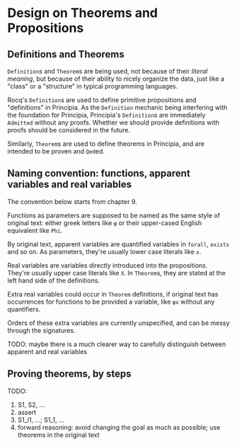 # Design on Theorems and Propositions

## Definitions and Theorems
`Definition`s and `Theorem`s are being used, not because of their *literal meaning*, but because of their ability to nicely organize the data, just like a "class" or a "structure" in typical programming languages.

Rocq's `Definition`s are used to define primitive propositions and "definitions" in Principia. As the `Definition` mechanic being interfering with the foundation for Principia, Principia's `Definition`s are immediately `Admitted` without any proofs. Whether we should provide definitions with proofs should be considered in the future.

Similarly, `Theorem`s are used to define theorems in Principia, and are intended to be proven and `Qed`ed.

## Naming convention: functions, apparent variables and real variables

The convention below starts from chapter 9.

Functions as parameters are supposed to be named as the same style of original text: either greek letters like `φ` or their upper-cased English equivalent like `Phi`.

By original text, apparent variables are quantified variables in `forall`, `exists` and so on. As parameters, they're usually lower case literals like `x`.

Real variables are variables directly introduced into the propositions. They're usually upper case literals like `X`. In `Theorem`s, they are stated at the left hand side of the definitions.

Extra real variables could occur in `Theorem` definitions, if original text has occurrences for functions to be provided a variable, like `φx` without any quantifiers.

Orders of these extra variables are currently unspecified, and can be messy through the signatures.

TODO: maybe there is a much clearer way to carefully distinguish between apparent and real variables

## Proving theorems, by steps

TODO:
1. S1, S2, ...
2. assert
3. S1_i1, ...; S1_1, ...
4. forward reasoning: avoid changing the goal as much as possible; use theorems in the original text